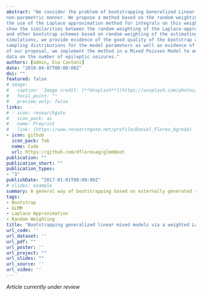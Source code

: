 ```yaml
---
abstract: "We consider the problem of bootstrapping Generalized Linear Mixed Models for exponential families in a 
non-parametric manner. We propose a method based on the random weighting of the individual contributions to the joint distribution of outcomes and random effects and
the use of the Laplace approximation method for integrals on this weighted joint distribution. We
show the similarities between the random weighting of the Laplace-approximated log-Likelihood
and other bootstrap schemes based on random weighting of the estimating equations. Through
simulations, we provide evidence of the good quality of the bootstrap approximations of the
sampling distributions for the model parameters as well as evidence of their good finite sample properties when applied in a Mixed Logit Model. As a further illustration of the breadth
of our proposal, we implement the method in a Mixed Poisson Model to analyze longitudinal
data on the number of epileptic seizures."
authors: [admin, Eva Cantoni]
date: "2019-04-07T00:00:00Z"
doi: ""
featured: false
# image:
#   caption: 'Image credit: [**Unsplash**](https://unsplash.com/photos/s9CC2SKySJM)'
#   focal_point: ""
#   preview_only: false
links:
# - icon: researchgate
#   icon_pack: ai
#   name: Preprint
#   link: (https://www.researchgate.net/profile/Daniel_Flores_Agreda)
- icon: github
  icon_pack: fab
  name: Code
  url: https://github.com/dfloresag/glmmBoot
publication: ""
publication_short: ""
publication_types:
- "3"
publishDate: "2017-01-01T00:00:00Z"
# slides: example
summary: A general way of bootstrapping based on externally generated random weights and the Laplace Approximation for integrals - _Under review_
tags:
- Bootstrap 
- GLMM 
- Laplace Approximation
- Random Weighting
title: "Bootstrapping generalized linear mixed models via a weighted Laplace approximation"
url_code: ''
url_dataset: ''
url_pdf: ""
url_poster: ''
url_project: ""
url_slides: ""
url_source: ''
url_video: ''
---
```

 _Article currently under review_
